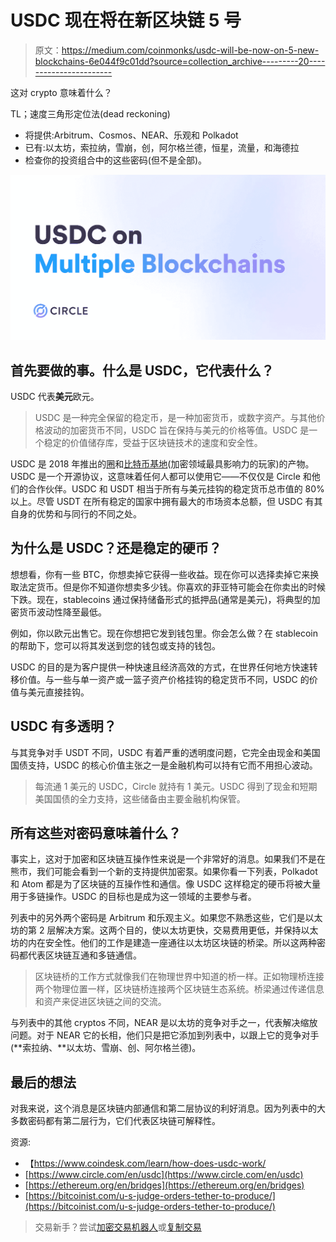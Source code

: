 # USDC 现在将在新区块链 5 号

> 原文：<https://medium.com/coinmonks/usdc-will-be-now-on-5-new-blockchains-6e044f9c01dd?source=collection_archive---------20----------------------->

这对 crypto 意味着什么？

TL；速度三角形定位法(dead reckoning)

*   将提供:Arbitrum、Cosmos、NEAR、乐观和 Polkadot
*   已有:以太坊，索拉纳，雪崩，创，阿尔格兰德，恒星，流量，和海德拉
*   检查你的投资组合中的这些密码(但不是全部)。

![](img/2eb4611245c32278a1163b4f62acc7ba.png)

## **首先要做的事。什么是 USDC，它代表什么？**

USDC 代表**美元**欧元。

> USDC 是一种完全保留的稳定币，是一种加密货币，或数字资产。与其他价格波动的加密货币不同，USDC 旨在保持与美元的价格等值。USDC 是一个稳定的价值储存库，受益于区块链技术的速度和安全性。

USDC 是 2018 年推出的[圈](https://www.circle.com/)和[比特币基地](https://www.coinbase.com/join/chaudh_qdw)(加密领域最具影响力的玩家)的产物。USDC 是一个开源协议，这意味着任何人都可以使用它——不仅仅是 Circle 和他们的合作伙伴。USDC 和 USDT 相当于所有与美元挂钩的稳定货币总市值的 80%以上。尽管 USDT 在所有稳定的国家中拥有最大的市场资本总额，但 USDC 有其自身的优势和与同行的不同之处。

## 为什么是 USDC？还是稳定的硬币？

想想看，你有一些 BTC，你想卖掉它获得一些收益。现在你可以选择卖掉它来换取法定货币。但是你不知道你想卖多少钱。你喜欢的菲亚特可能会在你卖出的时候下跌。现在，stablecoins 通过保持储备形式的抵押品(通常是美元)，将典型的加密货币波动性降至最低。

例如，你以欧元出售它。现在你想把它发到钱包里。你会怎么做？在 stablecoin 的帮助下，您可以将其发送到您的钱包或支持的钱包。

USDC 的目的是为客户提供一种快速且经济高效的方式，在世界任何地方快速转移价值。与一些与单一资产或一篮子资产价格挂钩的稳定货币不同，USDC 的价值与美元直接挂钩。

## USDC 有多透明？

与其竞争对手 USDT 不同，USDC 有着严重的透明度问题，它完全由现金和美国国债支持，USDC 的核心价值主张之一是金融机构可以持有它而不用担心波动。

> 每流通 1 美元的 USDC，Circle 就持有 1 美元。USDC 得到了现金和短期美国国债的全力支持，这些储备由主要金融机构保管。

## 所有这些对密码意味着什么？

事实上，这对于加密和区块链互操作性来说是一个非常好的消息。如果我们不是在熊市，我们可能会看到一个新的支持提供加密泵。如果你看一下列表，Polkadot 和 Atom 都是为了区块链的互操作性和通信。像 USDC 这样稳定的硬币将被大量用于多链操作。USDC 的目标也是成为这一领域的主要参与者。

列表中的另外两个密码是 Arbitrum 和乐观主义。如果您不熟悉这些，它们是以太坊的第 2 层解决方案。这两个目的，使以太坊更快，交易费用更低，并保持以太坊的内在安全性。他们的工作是建造一座通往以太坊区块链的桥梁。所以这两种密码都代表区块链互通和多链通信。

> 区块链桥的工作方式就像我们在物理世界中知道的桥一样。正如物理桥连接两个物理位置一样，区块链桥连接两个区块链生态系统。桥梁通过传递信息和资产来促进区块链之间的交流。

与列表中的其他 cryptos 不同，NEAR 是以太坊的竞争对手之一，代表解决缩放问题。对于 NEAR 它的长相，他们只是把它添加到列表中，以跟上它的竞争对手(**索拉纳、**以太坊、雪崩、创、阿尔格兰德)。

## 最后的想法

对我来说，这个消息是区块链内部通信和第二层协议的利好消息。因为列表中的大多数密码都有第二层行为，它们代表区块链可解释性。

资源:

*   【https://www.coindesk.com/learn/how-does-usdc-work/ 
*   [https://www.circle.com/en/usdc](https://www.circle.com/en/usdc)
*   [https://ethereum.org/en/bridges](https://ethereum.org/en/bridges)
*   [https://bitcoinist.com/u-s-judge-orders-tether-to-produce/](https://bitcoinist.com/u-s-judge-orders-tether-to-produce/)

> 交易新手？尝试[加密交易机器人](/coinmonks/crypto-trading-bot-c2ffce8acb2a)或[复制交易](/coinmonks/top-10-crypto-copy-trading-platforms-for-beginners-d0c37c7d698c)